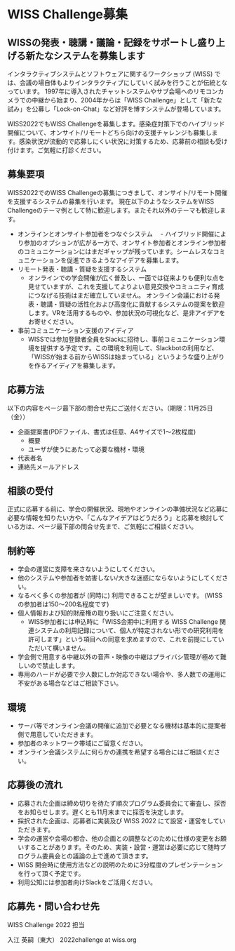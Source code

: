 # WISS Challenge募集

## WISSの発表・聴講・議論・記録をサポートし盛り上げる新たなシステムを募集します

インタラクティブシステムとソフトウェアに関するワークショップ (WISS) では、会議の場自体もよりインタラクティブにしていく試みを行うことが伝統となっています。 1997年に導入されたチャットシステムやサブ会場へのリモコンカメラでの中継から始まり、2004年からは「WISS Challenge」として「新たな試み」を公募し「Lock-on-Chat」など好評を博すシステムが登場しています。

WISS2022でもWISS Challengeを募集します。感染症対策下でのハイブリッド開催について、オンサイト/リモートどちら向けの支援チャレンジも募集します。感染状況が流動的で応募しにくい状況に対策するため、応募前の相談も受け付けます。ご気軽に打診ください。

## 募集要項

WISS2022でのWISS Challengeの募集につきまして、オンサイト/リモート開催を支援するシステムの募集を行います。
現在以下のようなシステムをWISS Challengeのテーマ例として特に歓迎します。またそれ以外のテーマも歓迎します。

- オンラインとオンサイト参加者をつなぐシステム
　- ハイブリッド開催により参加のオプションが広がる一方で、オンサイト参加者とオンライン参加者のコミュニケーションにはまだギャップが残っています。シームレスなコミュニケーションを促進できるようなアイデアを募集します。
- リモート発表・聴講・質疑を支援するシステム
  - オンラインでの学会開催が広く普及し、一面では従来よりも便利な点を見せていますが、これを支援してよりよい意見交換やコミュニティ育成につなげる技術はまだ確立していません。
オンライン会議における発表・聴講・質疑の活性化および高度化に貢献するシステムの提案を歓迎します。VRを活用するものや、参加状況の可視化など、是非アイデアをお寄せください。
- 事前コミュニケーション支援のアイディア
  - WISSでは参加登録者全員をSlackに招待し、事前コミュニケーション環境を提供する予定です。この環境を利用して、Slackbotの利用など、「WISSが始まる前からWISSは始まっている」というような盛り上がりを作るアイディアを募集します。

## 応募方法

以下の内容をページ最下部の問合せ先にご送付ください。（期限：11月25日（金））

- 企画提案書(PDFファイル、書式は任意、A4サイズで1～2枚程度)
  - 概要
  - ユーザが使うにあたって必要な機材・環境
- 代表者名
- 連絡先メールアドレス

## 相談の受付

正式に応募する前に、学会の開催状況、現地やオンラインの準備状況など応募に必要な情報を知りたい方や、「こんなアイデアはどうだろう」と応募を検討している方は、ページ最下部の問合せ先まで、ご気軽にご相談ください。

## 制約等

- 学会の運営に支障を来さないようにしてください。
- 他のシステムや参加者を妨害しない/大きな迷惑にならないようにしてください。
- なるべく多くの参加者が (同時に) 利用できることが望ましいです。 (WISS の参加者は150～200名程度です)
- 個人情報および知的財産権の取り扱いにご注意ください。
  - WISS参加者には申込時に「WISS会期中に利用する WISS Challenge 関連システムの利用記録について、個人が特定されない形での研究利用を許可します」という項目への同意を求めますので、これを前提にしていただいて構いません。
- 学会側で用意する中継以外の音声・映像の中継はプライバシ管理が極めて難しいので禁止します。
- 専用のハードが必要で少人数にしか対応できない場合や、多人数での運用に不安がある場合などはご相談下さい。

## 環境

- サーバ等でオンライン会議の開催に追加で必要となる機材は基本的に提案者側で用意していただきます。
- 参加者のネットワーク帯域にご留意ください。
- オンライン会議システムに何らかの連携を希望する場合にはご相談ください。

## 応募後の流れ

- 応募された企画は締め切りを待たず順次プログラム委員会にて審査し、採否をお知らせします。遅くとも11月末までに採否を決定します。
- 採択された企画は、応募者に実装及び WISS 2022 にて設営・運営をしていただきます。
- 学会の運営や会場の都合、他の企画との調整などのために仕様の変更をお願いすることがあります。そのため、実装・設営・運営は必要に応じて随時プログラム委員会との議論の上で進めて頂きます。
- WISS 開会時に使用方法などの説明のために3分程度のプレゼンテーションを行って頂く予定です。
- 利用公知には参加者向けSlackをご活用ください。

## 応募先・問い合わせ先

WISS Challenge 2022 担当

入江 英嗣（東大） 2022challenge at wiss.org

